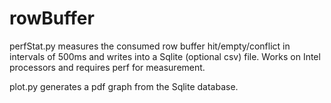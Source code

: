 # rowBuffer

perfStat.py measures the consumed row buffer hit/empty/conflict in intervals of 500ms and writes into a Sqlite (optional csv) file. Works on Intel processors and requires perf for measurement.

plot.py generates a pdf graph from the Sqlite database.
